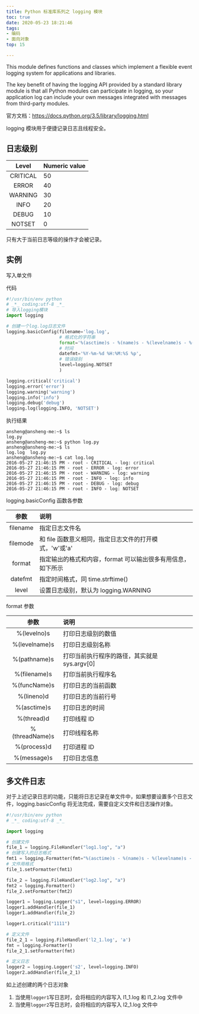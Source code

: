 ```yaml
---
title: Python 标准库系列之 logging 模块
toc: true
date: 2020-05-23 18:21:46
tags:
- 编码
- 面向对象
top: 15

---
```


This module defines functions and classes which implement a flexible event logging system for applications and libraries.

The key benefit of having the logging API provided by a standard library module is that all Python modules can participate in logging, so your application log can include your own messages integrated with messages from third-party modules.

官方文档：https://docs.python.org/3.5/library/logging.html

logging 模块用于便捷记录日志且线程安全。

## 日志级别

|Level|Numeric value|
|:--:|:--|
|CRITICAL|50|
|ERROR|40|
|WARNING|30|
|INFO|20|
|DEBUG|10|
|NOTSET|0|

只有大于当前日志等级的操作才会被记录。

## 实例

写入单文件

代码

```python
#!/usr/bin/env python
# _*_ coding:utf-8 _*_
# 导入logging模块
import logging

# 创建一个log.log日志文件
logging.basicConfig(filename='log.log',
					# 格式化的字符串
                    format='%(asctime)s - %(name)s - %(levelname)s - %(module)s: %(message)s',
                    # 时间
                    datefmt='%Y-%m-%d %H:%M:%S %p',
                    # 错误级别
                    level=logging.NOTSET
                    )

logging.critical('critical')
logging.error('error')
logging.warning('warning')
logging.info('info')
logging.debug('debug')
logging.log(logging.INFO, 'NOTSET')
```

执行结果

```bsh
ansheng@ansheng-me:~$ ls 
log.py
ansheng@ansheng-me:~$ python log.py 
ansheng@ansheng-me:~$ ls
log.log  log.py
ansheng@ansheng-me:~$ cat log.log 
2016-05-27 21:46:15 PM - root - CRITICAL - log: critical
2016-05-27 21:46:15 PM - root - ERROR - log: error
2016-05-27 21:46:15 PM - root - WARNING - log: warning
2016-05-27 21:46:15 PM - root - INFO - log: info
2016-05-27 21:46:15 PM - root - DEBUG - log: debug
2016-05-27 21:46:15 PM - root - INFO - log: NOTSET
```

logging.basicConfig 函数各参数

|参数|说明|
|:--:|:--|
|filename|指定日志文件名|
|filemode|和 file 函数意义相同，指定日志文件的打开模式，'w'或'a'|
|format|指定输出的格式和内容，format 可以输出很多有用信息，如下所示|
|datefmt|指定时间格式，同 time.strftime()|
|level|设置日志级别，默认为 logging.WARNING|

format 参数

|参数|说明|
|:--:|:--|
|%(levelno)s|打印日志级别的数值|
|%(levelname)s|打印日志级别名称|
|%(pathname)s|打印当前执行程序的路径，其实就是 sys.argv[0]|
|%(filename)s|打印当前执行程序名|
|%(funcName)s|打印日志的当前函数|
|%(lineno)d|打印日志的当前行号|
|%(asctime)s|打印日志的时间|
|%(thread)d|打印线程 ID|
|%(threadName)s|打印线程名称|
|%(process)d|打印进程 ID|
|%(message)s|打印日志信息|

## 多文件日志

对于上述记录日志的功能，只能将日志记录在单文件中，如果想要设置多个日志文件，logging.basicConfig 将无法完成，需要自定义文件和日志操作对象。


```python
#!/usr/bin/env python
# _*_ coding:utf-8 _*_

import logging

# 创建文件
file_1 = logging.FileHandler("log1.log", "a")
# 创建写入的日志格式
fmt1 = logging.Formatter(fmt="%(asctime)s - %(name)s - %(levelname)s - %(module)s : %(message)s")
# 文件用格式
file_1.setFormatter(fmt1)

file_2 = logging.FileHandler("log2.log", "a")
fmt2 = logging.Formatter()
file_2.setFormatter(fmt2)

logger1 = logging.Logger("s1", level=logging.ERROR)
logger1.addHandler(file_1)
logger1.addHandler(file_2)

logger1.critical("1111")
```

```python
# 定义文件
file_2_1 = logging.FileHandler('l2_1.log', 'a')
fmt = logging.Formatter()
file_2_1.setFormatter(fmt)

# 定义日志
logger2 = logging.Logger('s2', level=logging.INFO)
logger2.addHandler(file_2_1)
```

如上述创建的两个日志对象

1. 当使用`logger1`写日志时，会将相应的内容写入 l1_1.log 和 l1_2.log 文件中
2. 当使用`logger2`写日志时，会将相应的内容写入 l2_1.log 文件中